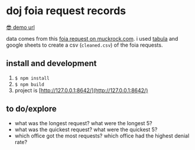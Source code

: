 # doj foia request records

[😎 demo url](https://jeremiak.github.io/doj-foia-2017-request-log/)

data comes from this [foia request on muckrock.com](https://www.muckrock.com/foi/united-states-of-america-10/foia-log-2017-department-of-justice-office-of-legislative-affairs-47116/). i used [tabula](tabula.technology) and google sheets to create a csv (`cleaned.csv`) of the foia requests.

## install and development

1. `$ npm install`
1. `$ npm build`
1. project is [http://127.0.0.1:8642/](http://127.0.0.1:8642/)

## to do/explore

- what was the longest request? what were the longest 5?
- what was the quickest request? what were the quickest 5?
- which office got the most requests? which office had the highest denial rate?
